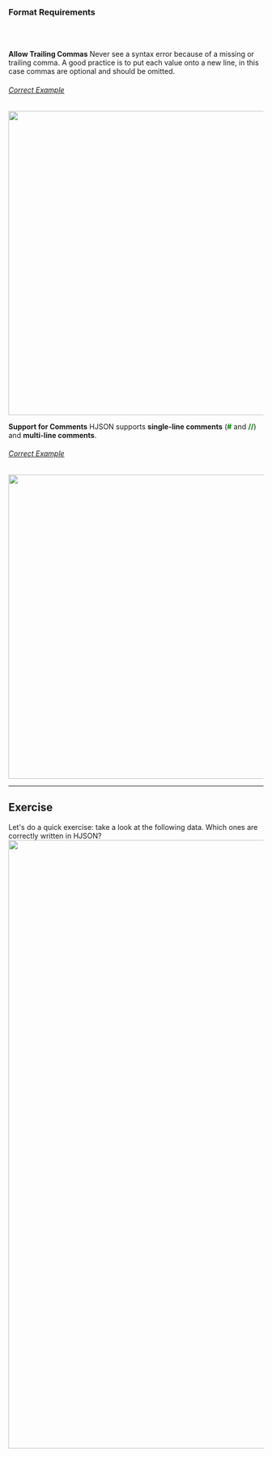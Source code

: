 
### Format Requirements

<br><br>

**Allow Trailing Commas**
Never see a syntax error because of a missing or trailing comma. A good practice is to put each value onto a new line, in this case commas are optional and should be omitted.

###### <u>Correct Example</u> 
   <img src="./assets/tutorial/hjson/hjson_Commas.png" width="600px" height="auto">
<br>

**Support for Comments**
HJSON supports **single-line comments** (<strong style="color:green;">#</strong> and <strong style="color:green;">//</strong>) and **multi-line comments**.
###### <u>Correct Example</u> 
   <img src="./assets/tutorial/hjson/hjson_comments.png" width="600px" height="auto">
<br>


-------------------------------
## Exercise
Let's do a quick exercise: take a look at the following data. Which ones are correctly written in HJSON?
<img src="./assets/tutorial/hjson/hjson_quiz_2.png" width="1200px" height="auto">




